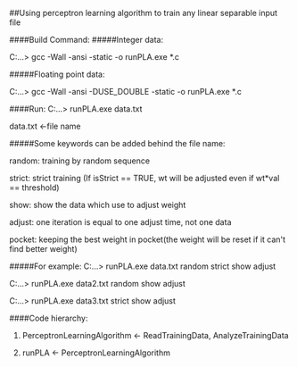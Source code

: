 ##Using perceptron learning algorithm to train any linear separable input file

####Build Command:
#####Integer data:

C:\...\> gcc -Wall -ansi -static -o runPLA.exe *.c

#####Floating point data:

C:\...\> gcc -Wall -ansi -DUSE_DOUBLE -static -o runPLA.exe *.c

####Run:
C:\...\>  runPLA.exe data.txt

data.txt <-file name

#####Some keywords can be added behind the file name:

random: training by random sequence

strict: strict training (If isStrict == TRUE, wt will be adjusted even if wt*val == threshold)

show: show the data which use to adjust weight

adjust: one iteration is equal to one adjust time, not one data

pocket: keeping the best weight in pocket(the weight will be reset if it can't find better weight)

#####For example:
C:\...\>  runPLA.exe data.txt random strict show adjust

C:\...\>  runPLA.exe data2.txt random show adjust

C:\...\>  runPLA.exe data3.txt strict show adjust

####Code hierarchy:
1. PerceptronLearningAlgorithm <- ReadTrainingData, AnalyzeTrainingData

2. runPLA <- PerceptronLearningAlgorithm